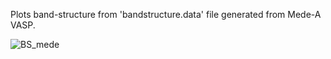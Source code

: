 Plots band-structure from 'bandstructure.data' file generated from Mede-A VASP.


![BS_mede](https://user-images.githubusercontent.com/106304435/180651403-18b3648e-b1e4-4579-8cb1-f3114480852a.png)
